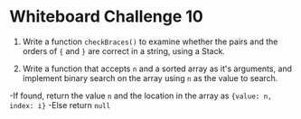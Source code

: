 # Whiteboard Challenge 10

1. Write a function `checkBraces()` to examine whether the pairs and the orders of `{` and `}` are correct in a string, using a Stack.

2. Write a function that accepts `n` and a sorted array as it's arguments, and implement binary search on the array using `n` as the value to search.

  -If found, return the value `n` and the location in the array as `{value: n, index: i}`
  -Else return `null`
